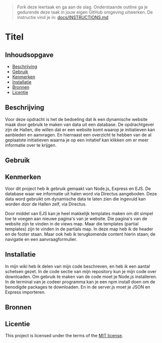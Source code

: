 > _Fork_ deze leertaak en ga aan de slag. Onderstaande outline ga je gedurende deze taak in jouw eigen GitHub omgeving uitwerken. De instructie vind je in: [docs/INSTRUCTIONS.md](docs/INSTRUCTIONS.md)

# Titel
<!-- Geef je project een titel en schrijf in één zin wat het is -->

## Inhoudsopgave

  * [Beschrijving](#beschrijving)
  * [Gebruik](#gebruik)
  * [Kenmerken](#kenmerken)
  * [Installatie](#installatie)
  * [Bronnen](#bronnen)
  * [Licentie](#licentie)

## Beschrijving
Voor deze opdracht is het de bedoeling dat ik een dynamische website maak door gebruik te maken van data uit een database. De opdrachtgever zijn de Hallen, die willen dat er een website komt waarop je initiatieven kan aanbieden en aanvragen. En hiernaast een overzicht te hebben van de al geplaatste initiatieven waarna je op een initatief kan klikken om er meer informatie over te krijgen.
<!-- Bij Beschrijving staat kort beschreven wat voor project het is en wat je hebt gemaakt -->
<!-- Voeg een mooie poster visual toe 📸 -->
<!-- Voeg een link toe naar Github Pages 🌐-->

## Gebruik
<!-- Bij Gebruik staat de user story, hoe het werkt en wat je er mee kan. -->

## Kenmerken
Voor dit project heb ik gebruik gemaakt van Node.js, Express en EJS. De database waar we informatie uit halen word via Directus aangeboden. Deze data word gebruikt om dynamische data te laten zien die ingevuld kan worden door de Hallen zelf, via Directus.

Door middel van EJS kan je heel makkelijk templates maken om dit simpel toe te voegen aan nieuwe pagina's van je website. Die pagina's van de website zijn te vinden in de views map. Maar die templates (partial templates) zijn te vinden in de partials map. In deze map heb ik de header en de footer staan. Maar ook heb ik terugkomende content hierin staan; de navigatie en een aanvraagformulier.
<!-- Bij Kenmerken staat welke technieken zijn gebruikt en hoe. Wat is de HTML structuur? Wat zijn de belangrijkste dingen in CSS? Wat is er met JS gedaan en hoe? Misschien heb je iets met NodeJS gedaan, of heb je een framwork of library gebruikt? -->

## Installatie
In mijn wiki heb ik delen van mijn code beschreven, en heb ik een aantal schetsen gezet. In de code sectie van mijn repository kun je mijn code over downloaden. Om gebruik te maken van de code moet je Node.js installeren. In de terminal van je codeer programma kan je een npm install doen om de benodigde packages te downloaden. En in de server.js moet je JSON en Express importeren. 
<!-- Bij Instalatie staat hoe een andere developer aan jouw repo kan werken -->


## Bronnen

## Licentie

This project is licensed under the terms of the [MIT license](./LICENSE).
